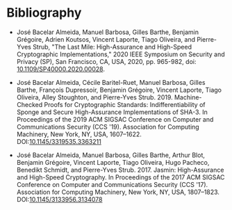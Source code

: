 # Bibliography

  - José Bacelar Almeida, Manuel Barbosa, Gilles Barthe, Benjamin Grégoire, Adrien Koutsos, Vincent Laporte, Tiago Oliveira, and Pierre-Yves Strub, "The Last Mile: High-Assurance and High-Speed Cryptographic Implementations," 2020 IEEE Symposium on Security and Privacy (SP), San Francisco, CA, USA, 2020, pp. 965-982, doi: [10.1109/SP40000.2020.00028](https://doi.org/10.1109/SP40000.2020.00028).

 - José Bacelar Almeida, Cécile Baritel-Ruet, Manuel Barbosa, Gilles Barthe, François Dupressoir, Benjamin Grégoire, Vincent Laporte, Tiago Oliveira, Alley Stoughton, and Pierre-Yves Strub. 2019. Machine-Checked Proofs for Cryptographic Standards: Indifferentiability of Sponge and Secure High-Assurance Implementations of SHA-3. In Proceedings of the 2019 ACM SIGSAC Conference on Computer and Communications Security (CCS '19). Association for Computing Machinery, New York, NY, USA, 1607–1622. DOI:[10.1145/3319535.3363211](https://doi.org/10.1145/3319535.3363211)

 - José Bacelar Almeida, Manuel Barbosa, Gilles Barthe, Arthur Blot, Benjamin Grégoire, Vincent Laporte, Tiago Oliveira, Hugo Pacheco, Benedikt Schmidt, and Pierre-Yves Strub. 2017. Jasmin: High-Assurance and High-Speed Cryptography. In Proceedings of the 2017 ACM SIGSAC Conference on Computer and Communications Security (CCS '17). Association for Computing Machinery, New York, NY, USA, 1807–1823. DOI:[10.1145/3133956.3134078](https://doi.org/10.1145/3133956.3134078)
